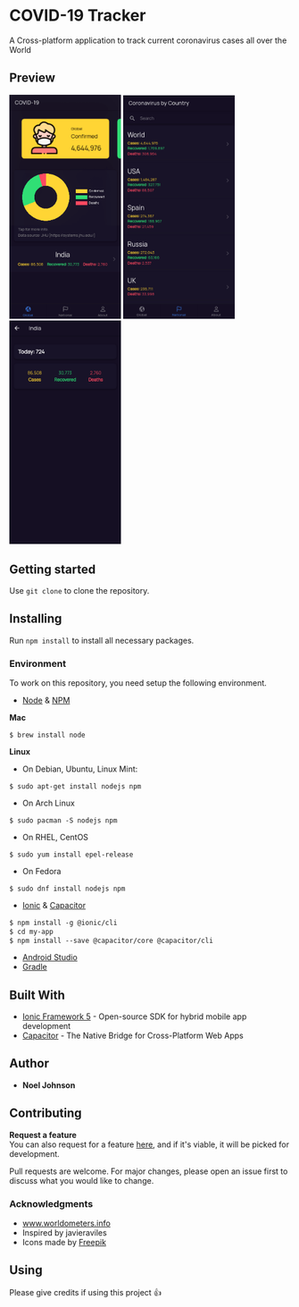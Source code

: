 # COVID-19 Tracker
A Cross-platform application to track current coronavirus cases all over the World

## Preview
<img src="/images/ss1.png" width="200"> <img src="/images/ss2.png" width="200"> <img src="/images/ss3.png" width="200">

## Getting started
Use `git clone` to clone the repository.

## Installing
Run `npm install` to install all necessary packages.

### Environment

To work on this repository, you need setup the following environment.

- [Node](https://nodejs.org) & [NPM](https://www.npmjs.com)

**Mac**

```console
$ brew install node
```

**Linux**

- On Debian, Ubuntu, Linux Mint:
```console
$ sudo apt-get install nodejs npm
```

- On Arch Linux
```console
$ sudo pacman -S nodejs npm
```

- On RHEL, CentOS
```console
$ sudo yum install epel-release
```

- On Fedora
```console
$ sudo dnf install nodejs npm
```

- [Ionic](https://ionicframework.com) & [Capacitor](https://capacitor.ionicframework.com/)

```console
$ npm install -g @ionic/cli
$ cd my-app
$ npm install --save @capacitor/core @capacitor/cli
```

- [Android Studio](https://developer.android.com/studio/)
- [Gradle](https://gradle.org/)

## Built With
* [Ionic Framework 5](https://ionicframework.com/) - Open-source SDK for hybrid mobile app development
* [Capacitor](https://capacitor.ionicframework.com/) - The Native Bridge for Cross-Platform Web Apps

## Author
* **Noel Johnson** 

## Contributing
**Request a feature** <br>
You can also request for a feature [here](https://github.com/noel3225/COVID-19/issues/new), and if it's viable, it will be picked for development.

Pull requests are welcome. For major changes, please open an issue first to discuss what you would like to change.

### Acknowledgments
* www.worldometers.info
* Inspired by javieraviles
* Icons made by [Freepik](https://www.flaticon.com/authors/freepik)

## Using
Please give credits if using this project :+1:


